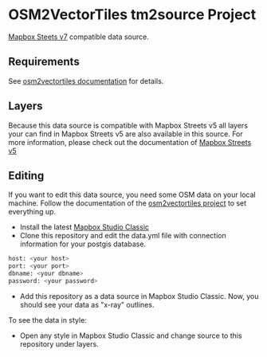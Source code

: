 # OSM2VectorTiles tm2source Project

[Mapbox Steets v7](https://www.mapbox.com/developers/vector-tiles/mapbox-streets-v7/) compatible data source.

## Requirements

See [osm2vectortiles documentation](https://github.com/geometalab/osm2vectortiles) for details.

## Layers

Because this data source is compatible with Mapbox Streets v5 all layers your can find in Mapbox Streets v5 are also available in this source. 
For more information, please check out the documentation of [Mapbox Streets v5](https://www.mapbox.com/developers/vector-tiles/mapbox-streets-v5/)

## Editing

If you want to edit this data source, you need some OSM data on your local machine. Follow the documentation of the [osm2vectortiles project](https://github.com/geometalab/osm2vectortiles) to set everything up.

- Install the latest [Mapbox Studio Classic](https://www.mapbox.com/mapbox-studio-classic/)
- Clone this repository and edit the data.yml file with connection information for your postgis database.

```bash
host: <your host>
port: <your port>
dbname: <your dbname>
password: <your password>
```
- Add this repository as a data source in Mapbox Studio Classic. Now, you should see your data as "x-ray" outlines. 

To see the data in style:
- Open any style in Mapbox Studio Classic and change source to this repository under layers.
